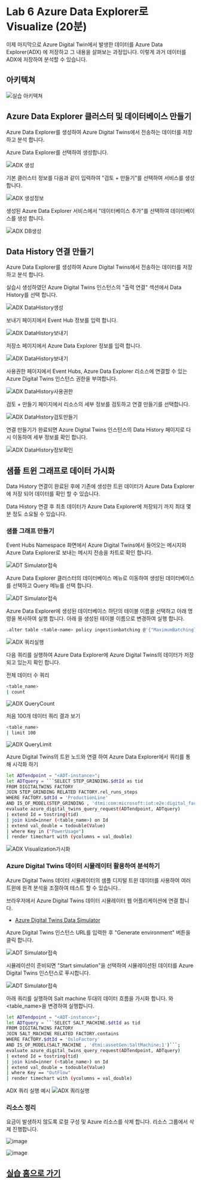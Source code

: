 # Lab 6 Azure Data Explorer로 Visualize (20분)

이제 마지막으로 Azure Digital Twin에서 발생한 데이터를 Azure Data Explorer(ADX) 에 저장하고 그 내용을 살펴보는 과정입니다. 이렇게 과거 데이터를 ADX에 저장하여 분석할 수 있습니다. 

## 아키텍쳐 

![실습 아키텍쳐](images/hol-architecture-6_update.png)

## Azure Data Explorer 클러스터 및 데이터베이스 만들기 

Azure Data Explorer를 생성하여 Azure Digital Twins에서 전송하는 데이터를 저장하고 분석 합니다.

Azure Data Explorer를 선택하여 생성합니다.

![ADX 생성](./images/adx_01.png)

기본 클러스터 정보를 다음과 같이 입력하여 "검토 + 만들기"를 선택하여 서비스를 생성 합니다.

![ADX 생성정보](./images/adt-lap6-01.png)

생성된 Azure Data Explorer 서비스에서 "데이터베이스 추가"를 선택하여 데이터베이스를 생성 합니다.

![ADX DB생성](./images/adx_05.png)


## Data History 연결 만들기 

Azure Data Explorer를 생성하여 Azure Digital Twins에서 전송하는 데이터를 저장하고 분석 합니다.

실습시 생성하였던 Azure Digital Twins 인스턴스의 "출력 연결" 섹션에서 Data History를 선택 합니다.

![ADX DataHistory생성](./images/adt-lap6-02.png)

보내기 페이지에서 Event Hub 정보를 입력 합니다.

![ADX DataHistory보내기](./images/adt-lap6-03.png)

저장소 페이지에서 Azure Data Explorer 정보를 입력 합니다.

![ADX DataHistory보내기](./images/adt-lap6-04.png)

사용권한 페이지에서 Event Hubs, Azure Data Explorer 리소스에 연결할 수 있는 Azure Digital Twins 인스턴스 권한을 부여합니다.

![ADX DataHistory사용권한](./images/adt-lap6-05.png)

검토 + 만들기 페이지에서 리소스의 세부 정보를 검토하고 연결 만들기를 선택합니다.

![ADX DataHistory검토만들기](./images/adt-lap6-06.png)

연결 만들기가 완료되면 Azure Digital Twins 인스턴스의 Data History 페이지로 다시 이동하여 세부 정보를 확인 합니다.

![ADX DataHistory정보확인](./images/adt-lap6-12.png)


## 샘플 트윈 그래프로 데이터 가시화 

Data History 연결이 완료된 후에 기존에 생성한 트윈 데이터가 Azure Data Explorer에 저장 되어 데이터를 확인 할 수 있습니다.

Data History 연결 후 최초 데이터가 Azure Data Explorer에 저장되기 까지 최대 몇분 정도 소요될 수 있습니다.

### 샘플 그래프 만들기

Event Hubs Namespace 화면에서 Azure Digital Twins에서 들어오는 메시지와 Azure Data Explorer로 보내는 메시지 전송을 차트로 확인 합니다.

![ADT Simulator접속](./images/adx_14.png)

Azure Data Explorer 클러스터의 데이터베이스 메뉴로 이동하여 생성된 데이터베이스를 선택하고 Query 메뉴를 선택 합니다.

![ADT Simulator접속](./images/adx_15.png)

Azure Data Explorer에 생성된 데이터베이스 하단의 테이블 이름을 선택하고 아래 명령을 복사하여 실행 합니다.
아래 <table-name>을 생성된 테이블 이름으로 변경하여 실행 합니다.
  
```bash
.alter table <table-name> policy ingestionbatching @'{"MaximumBatchingTimeSpan":"00:00:10", "MaximumNumberOfItems": 500, "MaximumRawDataSizeMB": 1024}'
 ```
![ADX 쿼리실행](./images/adt-lap6-13.png)

 다음 쿼리를 실행하여 Azure Data Explorer에 Azure Digital Twins의 데이터가 저장되고 있는지 확인 합니다.

 전체 데이터 수 쿼리
 ```bash
<table_name>
| count
 ```
 
![ADX QueryCount](./images/adt-lap6-14.png)
  
 처음 100개 데이터 쿼리 결과 보기
 ```bash
<table_name>
| limit 100
 ```
![ADX QueryLimit](./images/adt-lap6-15.png)
  
 Azure Digital Twins의 트윈 노드와 연결 하여 Azure Data Explorer에서 쿼리를 통해 시각화 하기
 ```bash
let ADTendpoint = "<ADT-instance>";
let ADTquery = ```SELECT STEP_GRINDING.$dtId as tid
FROM DIGITALTWINS FACTORY 
JOIN STEP_GRINDING RELATED FACTORY.rel_runs_steps 
WHERE FACTORY.$dtId = 'ProductionLine'
AND IS_OF_MODEL(STEP_GRINDING , 'dtmi:com:microsoft:iot:e2e:digital_factory:production_step_grinding;1')```;
evaluate azure_digital_twins_query_request(ADTendpoint, ADTquery)
| extend Id = tostring(tid)
| join kind=inner (<table_name>) on Id
| extend val_double = todouble(Value)
| where Key in ("PowerUsage")
| render timechart with (ycolumns = val_double)
 ```

![ADX Visualization가시화](./images/adx_vis_04.png)
  
### Azure Digital Twins 데이터 시뮬레이터 활용하여 분석하기

Azure Digital Twins 데이터 시뮬레이터의 샘플 디지털 트윈 데이터를 사용하여 여러 트윈에 원격 분석을 조절하여 테스트 할 수 있습니다..
  
브라우저에서 Azure Digital Twins 데이터 시뮬레이터 웹 어플리케이션에 연결 합니다.

* [Azure Digital Twins Data Simulator](https://explorer.digitaltwins.azure.net/tools/data-pusher?eid=adthol-km0406.api.sea.digitaltwins.azure.net&tid=72f988bf-86f1-41af-91ab-2d7cd011db47)

Azure Digital Twins 인스턴스 URL를 입력한 후 "Generate environment" 버튼을 클릭 합니다.

![ADT Simulator접속](./images/adt-lap6-10.png)

시뮬레이션이 준비되면 "Start simulation"을 선택하여 시뮬레이션된 데이터를 Azure Digital Twins 인스턴스로 푸시합니다.

![ADT Simulator접속](./images/adt-lap6-11.png)

 아래 쿼리를 실행하여 Salt machine 두대의 데이터 흐름을 가시화 합니다.
 <ADT-instance> 와 <table_name>을 변경하여 실행합니다.
 
 ```bash
let ADTendpoint = "<ADT-instance>";
let ADTquery = ```SELECT SALT_MACHINE.$dtId as tid
FROM DIGITALTWINS FACTORY 
JOIN SALT_MACHINE RELATED FACTORY.contains 
WHERE FACTORY.$dtId = 'OsloFactory'
AND IS_OF_MODEL(SALT_MACHINE , 'dtmi:assetGen:SaltMachine;1')```;
evaluate azure_digital_twins_query_request(ADTendpoint, ADTquery)
| extend Id = tostring(tid)
| join kind=inner (<table_name>) on Id
| extend val_double = todouble(Value)
| where Key == "OutFlow"
| render timechart with (ycolumns = val_double)
 ```
 
 ADX 쿼리 실행 예시
![ADX 쿼리실행](./images/adt-lap6-16.png)
   

### 리소스 정리

요금이 발생하지 않도록 로컬 구성 및 Azure 리소스를 삭제 합니다.
리소스 그룹에서 삭제 진행합니다.

![image](./images/adt-lap6-08.png)
   
![image](./images/adt-lap6-09.png)

## [실습 홈으로 가기](README.md)
